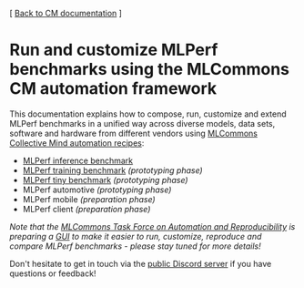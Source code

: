 [ [Back to CM documentation](../README.md) ]

# Run and customize MLPerf benchmarks using the MLCommons CM automation framework

This documentation explains how to compose, run, customize and extend MLPerf benchmarks 
in a unified way across diverse models, data sets, software and hardware from different vendors 
using [MLCommons Collective Mind automation recipes](https://access.cknowledge.org/playground/?action=scripts):

* [MLPerf inference benchmark](inference/README.md)
* [MLPerf training benchmark](../tutorials/reproduce-mlperf-training.md) *(prototyping phase)*
* [MLPerf tiny benchmark](../tutorials/reproduce-mlperf-tiny.md) *(prototyping phase)*
* MLPerf automotive *(prototyping phase)*
* MLPerf mobile *(preparation phase)*
* MLPerf client *(preparation phase)*

*Note that the [MLCommons Task Force on Automation and Reproducibility](../taskforce.md)
 is preparing a [GUI](https://access.cknowledge.org/playground/?action=howtorun) 
 to make it easier to run, customize, reproduce and compare
 MLPerf benchmarks - please stay tuned for more details!*

Don't hesitate to get in touch via the [public Discord server](https://discord.gg/JjWNWXKxwT) if you have questions or feedback!

